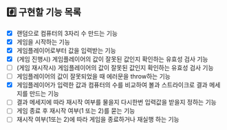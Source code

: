 ## #️⃣ 구현할 기능 목록

- [x] 랜덤으로 컴퓨터의 3자리 수 만드는 기능
- [x] 게임을 시작하는 기능
- [x] 게임플레이어로부터 값을 입력받는 기능
- [x] (게임 진행시) 게임플레이어의 값이 잘못된 값인지 확인하는 유효성 검사 기능
- [ ] (게임 재시작시) 게임플레이어의 값이 잘못된 값인지 확인하는 유효성 검사 기능
- [ ] 게임플레이어의 값이 잘못되었을 때 에러문을 throw하는 기능
- [x] 게임플레이어가 입력한 값과 컴퓨터의 수를 비교하여 볼과 스트라이크로 결과 메세지를 만드는 기능
- [ ] 결과 메세지에 따라 재시작 여부를 물을지 다시한번 입력값을 받을지 정하는 기능
- [ ] 게임 종료 후 재시작 여부(1 또는 2)를 묻는 기능
- [ ] 재시작 여부(1또는 2)에 따라 게임을 종료하거나 재실행 하는 기능

